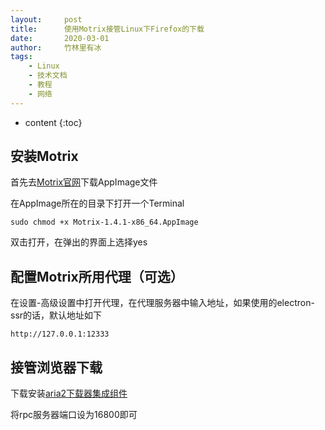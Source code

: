 ```yaml
---
layout:     post
title:      使用Motrix接管Linux下Firefox的下载
date:       2020-03-01
author:     竹林里有冰
tags:
    - Linux
    - 技术文档
    - 教程
    - 网络
---
```


* content
{:toc}

## 安装Motrix

首先去[Motrix官网](https://motrix.app/)下载AppImage文件

在AppImage所在的目录下打开一个Terminal

```
sudo chmod +x Motrix-1.4.1-x86_64.AppImage
```

双击打开，在弹出的界面上选择yes

## 配置Motrix所用代理（可选）

在设置-高级设置中打开代理，在代理服务器中输入地址，如果使用的electron-ssr的话，默认地址如下

```
http://127.0.0.1:12333
```

## 接管浏览器下载

下载安装[aria2下载器集成组件](https://addons.mozilla.org/zh-CN/firefox/addon/aria2-integration/)

将rpc服务器端口设为16800即可

